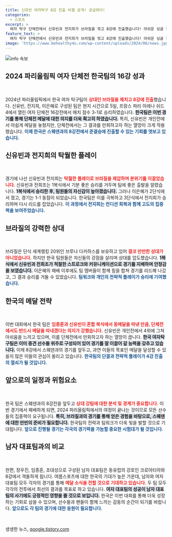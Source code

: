```yaml
---
title: 신유빈 여자탁구 8강 진출 비결 공개! 궁금하다!
categories:
  - 스포츠
excerpt: >
  여자 탁구 단체전에서 신유빈과 전지희가 브라질을 꺾고 8강에 진출했습니다! 아쉬운 싱글 결과를 딛고, 강력한 스웨덴과의 준결승 도전이 기대됩니다. 메달을 향한 이들의 열정은 더욱 뜨거워집니다!
feature_text: >
  여자 탁구 단체전에서 신유빈과 전지희가 브라질을 꺾고 8강에 진출했습니다! 아쉬운 싱글 결과를 딛고, 강력한 스웨덴과의 준결승 도전이 기대됩니다. 메달을 향한 이들의 열정은 더욱 뜨거워집니다!
image: 'https://www.behealthy4u.com/wp-content/uploads/2024/06/news.jpg'
---
```


<p><img src="https://www.behealthy4u.com/wp-content/uploads/2024/06/news.jpg" alt="info 속보" /></p>

<h2 data-ke-size="size26">2024 파리올림픽 여자 단체전 한국팀의 16강 성과</h2>

<p data-ke-size="size16">&nbsp;</p>

<p data-ke-size="size16">2024년 파리올림픽에서 한국 여자 탁구팀이 <b><span style="color: #ee2323;">상대인 브라질을 제치고 8강에 진출</span></b>했습니다. 신유빈, 전지희, 이은혜로 구성된 팀은 현지 시간으로 5일, 프랑스 파리 아레나 쉬드4에서 열린 여자 단체전 16강전에서 매치 점수 3-1로 승리하였습니다. <b><span style="background-color: #21538527;">한국팀은 이번 경기를 통해 단체전 메달에 대한 의지를 더욱 확고히 하였습니다.</span></b> 특히, 신유빈은 개인전에서 아쉽게 메달을 놓쳤지만, 단체전에서는 그 결과를 만회하고자 하는 열망이 크게 작용했습니다. <b><span style="color: #1a5490;">이제 한국은 스웨덴과의 8강전에서 준결승에 진출할 수 있는 기회를 엿보고 있습니다.</span></b></p>

<h2 data-ke-size="size26">신유빈과 전지희의 탁월한 플레이</h2>

<p data-ke-size="size16">&nbsp;</p>

<p data-ke-size="size16">경기에 나선 신유빈과 전지희는 <b><span style="color: #ee2323;">탁월한 플레이로 브라질을 제압하며 분위기를 이끌었습니다.</span></b> 신유빈과 전희조는 1복식에서 기분 좋은 승리를 거두며 팀에 좋은 출발을 알렸습니다. <b><span style="background-color: #21538527;">1복식에서 승리한 후, 팀원들의 자신감이 높아졌습니다.</span></b> 그러나 이은혜가 2단식에서 졌고, 경기는 1-1 동점이 되었습니다. 한국팀은 이를 극복하고 3단식에서 전지희가 승리하며 다시 리드를 잡았습니다. <b><span style="color: #1a5490;">이 과정에서 전지희는 컨디션 회복과 함께 고도의 집중력을 보여주었습니다.</span></b></p>

<h2 data-ke-size="size26">브라질의 강력한 상대</h2>

<p data-ke-size="size16">&nbsp;</p>

<p data-ke-size="size16">브라질은 단식 세계랭킹 20위인 브루나 다카하스를 보유하고 있어 <b><span style="color: #ee2323;">결코 만만한 상대가 아니었습니다.</span></b> 하지만 한국 팀원들은 자신들의 강점을 살리며 상대를 압도했습니다. <b><span style="background-color: #21538527;">1복식에서 신유빈과 전희조가 적절한 스트로크와 커뮤니케이션으로 경기를 지배하며 안정감을 보였습니다.</span></b> 이은혜의 패배 이후에도 팀 멤버들이 함께 힘을 합쳐 경기를 리드해 나갔고, 그 결과 승리를 거둘 수 있었습니다. <b><span style="color: #1a5490;">팀워크와 개인의 전략적 플레이가 승리에 기여했습니다.</span></b></p>

<h2 data-ke-size="size26">한국의 메달 전략</h2>

<p data-ke-size="size16">&nbsp;</p>

<p data-ke-size="size16">이번 대회에서 한국 팀은 <b><span style="color: #ee2323;">임종훈과 신유빈이 혼합 복식에서 동메달을 따낸 만큼, 단체전에서도 반드시 메달을 따내겠다는 의지가 강했습니다.</span></b> 신유빈은 개인전에서 4위에 그쳐 아쉬움을 느끼고 있으며, 이를 단체전에서 만회하고자 하는 열망이 큽니다. <b><span style="background-color: #21538527;">한국 여자탁구팀은 이미 중견 선수들 위주로 구성되어 있어 경기를 잘 이끌어 갈 능력을 갖추고 있습니다.</span></b> 이제 8강에서 스웨덴과의 경기를 앞두고, 과연 이들의 목표인 메달을 달성할 수 있을지 많은 이들의 관심이 쏠리고 있습니다. <b><span style="color: #1a5490;">한국팀의 단결과 전략적 플레이가 4강 진출의 열쇠가 될 것입니다.</span></b></p>

<h2 data-ke-size="size26">앞으로의 일정과 위험요소</h2>

<p data-ke-size="size16">&nbsp;</p>

<p data-ke-size="size16">한국 팀은 스웨덴과의 8강전을 앞두고 <b><span style="color: #ee2323;">상대 강팀에 대한 분석 및 경계가 중요합니다.</span></b> 이번 경기에서 패배하게 되면, 2024 파리올림픽에서의 여정이 끝나는 것이므로 모든 선수들의 집중력이 요구됩니다. <b><span style="background-color: #21538527;">특히, 브라질과의 경기를 통해 얻은 경험을 바탕으로, 스웨덴에 대한 만반의 준비가 필요합니다.</span></b> 한국팀의 전략과 팀워크가 더욱 빛을 발할 것으로 기대됩니다. <b><span style="color: #1a5490;">앞으로 진행될 경기는 각국의 경기력을 가늠할 중요한 시험대가 될 것입니다.</span></b></p>

<h2 data-ke-size="size26">남자 대표팀과의 비교</h2>

<p data-ke-size="size16">&nbsp;</p>

<p data-ke-size="size16">한편, 장우진, 임종훈, 조대성으로 구성된 남자 대표팀은 동유럽의 강호인 크로아티아와 8강에서 격돌하게 됩니다. 여름스포츠에 대한 한국의 기대가 높은 가운데, 남자와 여자 대표팀 모두 각자의 경기를 통해 <b><span style="color: #ee2323;">메달 소식을 전할 것으로 기대하고 있습니다.</span></b> 두 팀 모두 각각의 전투에서 최선의 결과를 목표로 하고 있습니다. <b><span style="background-color: #21538527;">여자 대표팀의 성공이 남자 대표팀의 사기에도 긍정적인 영향을 줄 것으로 보입니다.</span></b> 한국은 이번 대회를 통해 더욱 성장하는 기회로 삼을 수 있으며, 선수들과 팬들이 함께 느끼는 감동의 순간이 되기를 바랍니다. <b><span style="color: #1a5490;">앞으로도 각 팀의 경기에 대한 응원이 필요합니다.</span></b></p>

<p data-ke-size="size16">&nbsp;</p>
생생한 뉴스, <a href="https://qoogle.tistory.com" rel="dofollow">qoogle.tistory.com</a>


